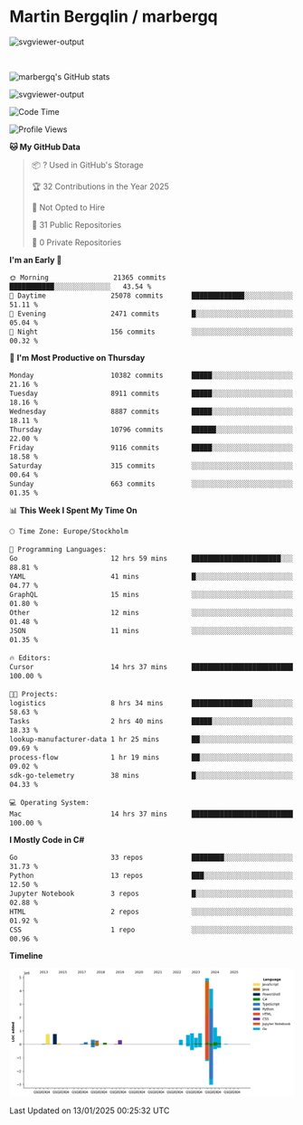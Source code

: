 # Martin Bergqlin / marbergq

![svgviewer-output](https://user-images.githubusercontent.com/2405410/206014777-22d41ecb-c24f-421d-b7d9-bba2cb5bb0de.svg)

<br>

<!--- [![Martin's Week](https://github-readme-stats.vercel.app/api/wakatime?username=marbergq&theme=dark)](https://github.com/anuraghazra/github-readme-stats) -->

![marbergq's GitHub stats](https://github-readme-stats.vercel.app/api?username=marbergq&count_private=true&show_icons=true)

![svgviewer-output](https://wakatime.com/badge/user/3f0a2069-6683-4e19-9a4a-7d21ea815067.svg)

<!--START_SECTION:waka-->
![Code Time](http://img.shields.io/badge/Code%20Time-4%2C700%20hrs%2011%20mins-blue)

![Profile Views](http://img.shields.io/badge/Profile%20Views-0-blue)

**🐱 My GitHub Data** 

> 📦 ? Used in GitHub's Storage 
 > 
> 🏆 32 Contributions in the Year 2025
 > 
> 🚫 Not Opted to Hire
 > 
> 📜 31 Public Repositories 
 > 
> 🔑 0 Private Repositories 
 > 
**I'm an Early 🐤** 

```text
🌞 Morning                21365 commits       ███████████░░░░░░░░░░░░░░   43.54 % 
🌆 Daytime                25078 commits       █████████████░░░░░░░░░░░░   51.11 % 
🌃 Evening                2471 commits        █░░░░░░░░░░░░░░░░░░░░░░░░   05.04 % 
🌙 Night                  156 commits         ░░░░░░░░░░░░░░░░░░░░░░░░░   00.32 % 
```
📅 **I'm Most Productive on Thursday** 

```text
Monday                   10382 commits       █████░░░░░░░░░░░░░░░░░░░░   21.16 % 
Tuesday                  8911 commits        █████░░░░░░░░░░░░░░░░░░░░   18.16 % 
Wednesday                8887 commits        █████░░░░░░░░░░░░░░░░░░░░   18.11 % 
Thursday                 10796 commits       ██████░░░░░░░░░░░░░░░░░░░   22.00 % 
Friday                   9116 commits        █████░░░░░░░░░░░░░░░░░░░░   18.58 % 
Saturday                 315 commits         ░░░░░░░░░░░░░░░░░░░░░░░░░   00.64 % 
Sunday                   663 commits         ░░░░░░░░░░░░░░░░░░░░░░░░░   01.35 % 
```


📊 **This Week I Spent My Time On** 

```text
🕑︎ Time Zone: Europe/Stockholm

💬 Programming Languages: 
Go                       12 hrs 59 mins      ██████████████████████░░░   88.81 % 
YAML                     41 mins             █░░░░░░░░░░░░░░░░░░░░░░░░   04.77 % 
GraphQL                  15 mins             ░░░░░░░░░░░░░░░░░░░░░░░░░   01.80 % 
Other                    12 mins             ░░░░░░░░░░░░░░░░░░░░░░░░░   01.48 % 
JSON                     11 mins             ░░░░░░░░░░░░░░░░░░░░░░░░░   01.35 % 

🔥 Editors: 
Cursor                   14 hrs 37 mins      █████████████████████████   100.00 % 

🐱‍💻 Projects: 
logistics                8 hrs 34 mins       ███████████████░░░░░░░░░░   58.63 % 
Tasks                    2 hrs 40 mins       █████░░░░░░░░░░░░░░░░░░░░   18.33 % 
lookup-manufacturer-data 1 hr 25 mins        ██░░░░░░░░░░░░░░░░░░░░░░░   09.69 % 
process-flow             1 hr 19 mins        ██░░░░░░░░░░░░░░░░░░░░░░░   09.02 % 
sdk-go-telemetry         38 mins             █░░░░░░░░░░░░░░░░░░░░░░░░   04.33 % 

💻 Operating System: 
Mac                      14 hrs 37 mins      █████████████████████████   100.00 % 
```

**I Mostly Code in C#** 

```text
Go                       33 repos            ████████░░░░░░░░░░░░░░░░░   31.73 % 
Python                   13 repos            ███░░░░░░░░░░░░░░░░░░░░░░   12.50 % 
Jupyter Notebook         3 repos             █░░░░░░░░░░░░░░░░░░░░░░░░   02.88 % 
HTML                     2 repos             ░░░░░░░░░░░░░░░░░░░░░░░░░   01.92 % 
CSS                      1 repo              ░░░░░░░░░░░░░░░░░░░░░░░░░   00.96 % 
```



**Timeline**

![Lines of Code chart](https://raw.githubusercontent.com/marbergq/marbergq/main/assets/bar_graph.png)


 Last Updated on 13/01/2025 00:25:32 UTC
<!--END_SECTION:waka-->
